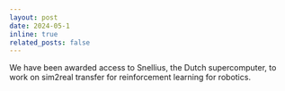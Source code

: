 ```yaml
---
layout: post
date: 2024-05-1
inline: true
related_posts: false
---
```


We have been awarded access to Snellius, the Dutch supercomputer, to work on sim2real transfer for reinforcement learning for robotics.
